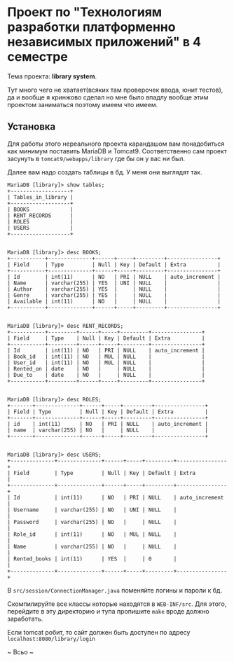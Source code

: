 # Проект по "Технологиям разработки платформенно независимых приложений" в 4 семестре

Тема проекта: **library system**.

Тут много чего не хватает(всяких там проверочек ввода,
юнит тестов), да и вообще я кринжово сделал
но мне было впадлу вообще этим проектом
заниматься поэтому имеем что имеем.

## Установка

Для работы этого нереального проекта карандашом вам
понадобиться как минимум поставить MariaDB и Tomcat9.
Соответственно сам проект засунуть
в `tomcat9/webapps/library` где бы он у вас ни был.

Далее вам надо создать таблицы в бд. У меня они выглядят
так.


```
MariaDB [library]> show tables;
+-------------------+
| Tables_in_library |
+-------------------+
| BOOKS             |
| RENT_RECORDS      |
| ROLES             |
| USERS             |
+-------------------+


MariaDB [library]> desc BOOKS;
+-----------+--------------+------+-----+---------+----------------+
| Field     | Type         | Null | Key | Default | Extra          |
+-----------+--------------+------+-----+---------+----------------+
| Id        | int(11)      | NO   | PRI | NULL    | auto_increment |
| Name      | varchar(255) | YES  | UNI | NULL    |                |
| Author    | varchar(255) | YES  |     | NULL    |                |
| Genre     | varchar(255) | YES  |     | NULL    |                |
| Available | int(11)      | NO   |     | NULL    |                |
+-----------+--------------+------+-----+---------+----------------+


MariaDB [library]> desc RENT_RECORDS;
+-----------+---------+------+-----+---------+----------------+
| Field     | Type    | Null | Key | Default | Extra          |
+-----------+---------+------+-----+---------+----------------+
| Id        | int(11) | NO   | PRI | NULL    | auto_increment |
| Book_id   | int(11) | NO   | MUL | NULL    |                |
| User_id   | int(11) | NO   | MUL | NULL    |                |
| Rented_on | date    | NO   |     | NULL    |                |
| Due_to    | date    | NO   |     | NULL    |                |
+-----------+---------+------+-----+---------+----------------+


MariaDB [library]> desc ROLES;
+-------+--------------+------+-----+---------+----------------+
| Field | Type         | Null | Key | Default | Extra          |
+-------+--------------+------+-----+---------+----------------+
| id    | int(11)      | NO   | PRI | NULL    | auto_increment |
| name  | varchar(255) | NO   |     | NULL    |                |
+-------+--------------+------+-----+---------+----------------+


MariaDB [library]> desc USERS;
+--------------+--------------+------+-----+---------+----------------+
| Field        | Type         | Null | Key | Default | Extra          |
+--------------+--------------+------+-----+---------+----------------+
| Id           | int(11)      | NO   | PRI | NULL    | auto_increment |
| Username     | varchar(255) | NO   | UNI | NULL    |                |
| Password     | varchar(255) | NO   |     | NULL    |                |
| Role_id      | int(11)      | NO   | MUL | NULL    |                |
| Name         | varchar(255) | NO   |     | NULL    |                |
| Rented_books | int(11)      | YES  |     | 0       |                |
+--------------+--------------+------+-----+---------+----------------+
```

В `src/session/ConnectionManager.java` поменяйте логины и пароли к
бд.

Скомпилируйте все классы которые находятся в
`WEB-INF/src`. Для этого, перейдите в эту директорию
и тупа пропишите `make` вроде должно заработать.

Если tomcat робит, то сайт должен быть доступен по адресу
`localhost:8080/library/login`


~ Всьо ~
